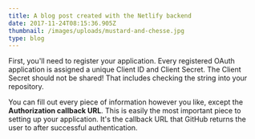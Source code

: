 ```yaml
---
title: A blog post created with the Netlify backend
date: 2017-11-24T08:15:36.905Z
thumbnail: /images/uploads/mustard-and-chesse.jpg
type: blog
---
```

First, you'll need to register your application. Every registered OAuth application is assigned a unique Client ID and Client Secret. The Client Secret should not be shared! That includes checking the string into your repository.

You can fill out every piece of information however you like, except the **Authorization callback URL**. This is easily the most important piece to setting up your application. It's the callback URL that GitHub returns the user to after successful authentication.
